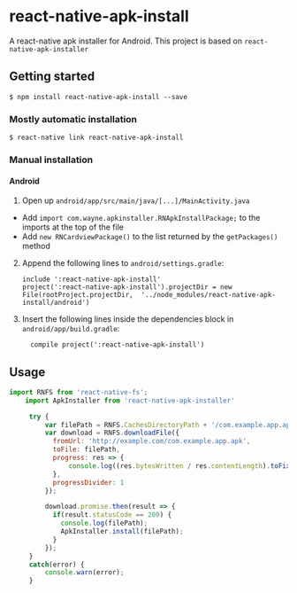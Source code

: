 
# react-native-apk-install
A react-native apk installer for Android. This project is based on `react-native-apk-installer`

## Getting started

`$ npm install react-native-apk-install --save`

### Mostly automatic installation

`$ react-native link react-native-apk-install`

### Manual installation


#### Android

1. Open up `android/app/src/main/java/[...]/MainActivity.java`
  - Add `import com.wayne.apkinstaller.RNApkInstallPackage;` to the imports at the top of the file
  - Add `new RNCardviewPackage()` to the list returned by the `getPackages()` method
2. Append the following lines to `android/settings.gradle`:
  	```
  	include ':react-native-apk-install'
  	project(':react-native-apk-install').projectDir = new File(rootProject.projectDir, 	'../node_modules/react-native-apk-install/android')
  	```
3. Insert the following lines inside the dependencies block in `android/app/build.gradle`:
  	```
      compile project(':react-native-apk-install')
  	```


## Usage
```javascript
import RNFS from 'react-native-fs';
    import ApkInstaller from 'react-native-apk-installer'

     try {
         var filePath = RNFS.CachesDirectoryPath + '/com.example.app.apk';
         var download = RNFS.downloadFile({
           fromUrl: 'http://example.com/com.example.app.apk',
           toFile: filePath,
           progress: res => {
               console.log((res.bytesWritten / res.contentLength).toFixed(2));
           },
           progressDivider: 1
         });

         download.promise.then(result => {
           if(result.statusCode == 200) {
             console.log(filePath);
             ApkInstaller.install(filePath);
           }
         });
     }
     catch(error) {
         console.warn(error);
     }
```
  
